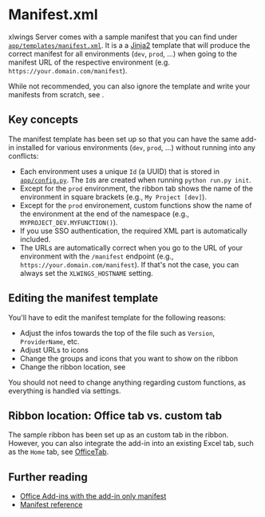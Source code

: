# Manifest.xml

xlwings Server comes with a sample manifest that you can find under [`app/templates/manifest.xml`](https://github.com/xlwings/xlwings-server/blob/main/app/templates/manifest.xml). It is a a [Jinja2](https://jinja.palletsprojects.com/) template that will produce the correct manifest for all environments (`dev`, `prod`, ...) when going to the manifest URL of the respective environment (e.g. `https://your.domain.com/manifest`).

While not recommended, you can also ignore the template and write your manifests from scratch, see [](#further-reading).

## Key concepts

The manifest template has been set up so that you can have the same add-in installed for various environments (`dev`, `prod`, ...) without running into any conflicts:

- Each environment uses a unique `Id` (a UUID) that is stored in [`app/config.py`](https://github.com/xlwings/xlwings-server/blob/main/app/config.py). The `Id`s are created when running `python run.py init`.
- Except for the `prod` environment, the ribbon tab shows the name of the environment in square brackets (e.g., `My Project [dev]`).
- Except for the `prod` environement, custom functions show the name of the environment at the end of the namespace (e.g., `MYPROJECT_DEV.MYFUNCTION()`).
- If you use SSO authentication, the required XML part is automatically included.
- The URLs are automatically correct when you go to the URL of your environment with the `/manifest` endpoint (e.g., `https://your.domain.com/manifest`). If that's not the case, you can always set the `XLWINGS_HOSTNAME` setting.

## Editing the manifest template

You'll have to edit the manifest template for the following reasons:

- Adjust the infos towards the top of the file such as `Version`, `ProviderName`, etc.
- Adjust URLs to icons
- Change the groups and icons that you want to show on the ribbon
- Change the ribbon location, see [](#ribbon-location-office-tab-vs-custom-tab)

You should not need to change anything regarding custom functions, as everything is handled via settings.

## Ribbon location: Office tab vs. custom tab

The sample ribbon has been set up as an custom tab in the ribbon. However, you can also integrate the add-in into an existing Excel tab, such as the `Home` tab, see [OfficeTab](https://learn.microsoft.com/en-us/javascript/api/manifest/officetab).

## Further reading

- [Office Add-ins with the add-in only manifest](https://learn.microsoft.com/en-us/office/dev/add-ins/develop/xml-manifest-overview)
- [Manifest reference](https://learn.microsoft.com/en-us/javascript/api/manifest)
